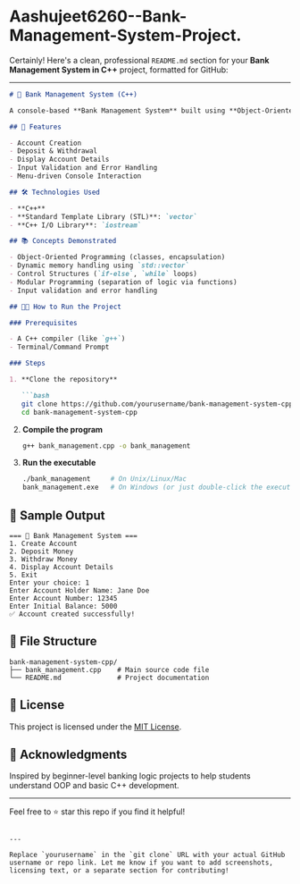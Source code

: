 # Aashujeet6260--Bank-Management-System-Project.


Certainly! Here's a clean, professional `README.md` section for your **Bank Management System in C++** project, formatted for GitHub:

---

````markdown
# 🏦 Bank Management System (C++)

A console-based **Bank Management System** built using **Object-Oriented Programming (OOP)** principles in **C++**. This beginner-level project allows users to create and manage bank accounts with functionalities like account creation, deposit, withdrawal, and balance enquiry using a simple menu-driven interface.

## 🚀 Features

- Account Creation
- Deposit & Withdrawal
- Display Account Details
- Input Validation and Error Handling
- Menu-driven Console Interaction

## 🛠 Technologies Used

- **C++**
- **Standard Template Library (STL)**: `vector`
- **C++ I/O Library**: `iostream`

## 📚 Concepts Demonstrated

- Object-Oriented Programming (classes, encapsulation)
- Dynamic memory handling using `std::vector`
- Control Structures (`if-else`, `while` loops)
- Modular Programming (separation of logic via functions)
- Input validation and error handling

## 🧑‍💻 How to Run the Project

### Prerequisites

- A C++ compiler (like `g++`)
- Terminal/Command Prompt

### Steps

1. **Clone the repository**

   ```bash
   git clone https://github.com/yourusername/bank-management-system-cpp.git
   cd bank-management-system-cpp
````

2. **Compile the program**

   ```bash
   g++ bank_management.cpp -o bank_management
   ```

3. **Run the executable**

   ```bash
   ./bank_management     # On Unix/Linux/Mac
   bank_management.exe   # On Windows (or just double-click the executable)
   ```

## 📸 Sample Output

```
=== 🏦 Bank Management System ===
1. Create Account
2. Deposit Money
3. Withdraw Money
4. Display Account Details
5. Exit
Enter your choice: 1
Enter Account Holder Name: Jane Doe
Enter Account Number: 12345
Enter Initial Balance: 5000
✅ Account created successfully!
```

## 📂 File Structure

```
bank-management-system-cpp/
├── bank_management.cpp    # Main source code file
└── README.md              # Project documentation
```

## 📝 License

This project is licensed under the [MIT License](LICENSE).

## 🙌 Acknowledgments

Inspired by beginner-level banking logic projects to help students understand OOP and basic C++ development.

---

Feel free to ⭐ star this repo if you find it helpful!

```

---

Replace `yourusername` in the `git clone` URL with your actual GitHub username or repo link. Let me know if you want to add screenshots, licensing text, or a separate section for contributing!
```

